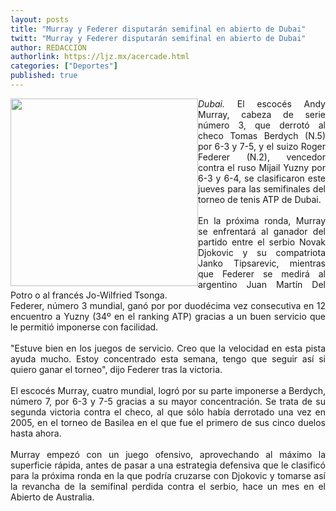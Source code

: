 ```yaml
---
layout: posts
title: "Murray y Federer disputarán semifinal en abierto de Dubai"
twitt: "Murray y Federer disputarán semifinal en abierto de Dubai"
author: REDACCION
authorlink: https://ljz.mx/acercade.html
categories: ["Deportes"]
published: true
---
```

<p style="text-align: justify;">
  <img src="images/stories/fotos_marzo/murray.jpg" border="0" width="300" style="float: left;" /><em>Dubai.</em> El escocés Andy Murray, cabeza de serie número 3, que derrotó al checo Tomas Berdych (N.5) por 6-3 y 7-5, y el suizo Roger Federer (N.2), vencedor contra el ruso Míjail Yuzny por 6-3 y 6-4, se clasificaron este jueves para las semifinales del torneo de tenis ATP de Dubai.<br /><br />En la próxima ronda, Murray se enfrentará al ganador del partido entre el serbio Novak Djokovic y su compatriota Janko Tipsarevic, mientras que Federer se medirá al argentino Juan Martín Del Potro o al francés Jo-Wilfried Tsonga. <br />Federer, número 3 mundial, ganó por por duodécima vez consecutiva en 12 encuentro a Yuzny (34º en el ranking ATP) gracias a un buen servicio que le permitió imponerse con facilidad.<br /><br />"Estuve bien en los juegos de servicio. Creo que la velocidad en esta pista ayuda mucho. Estoy concentrado esta semana, tengo que seguir así si quiero ganar el torneo", dijo Federer tras la victoria.<br /><br />El escocés Murray, cuatro mundial, logró por su parte imponerse a Berdych, número 7, por 6-3 y 7-5 gracias a su mayor concentración. Se trata de su segunda victoria contra el checo, al que sólo había derrotado una vez en 2005, en el torneo de Basilea en el que fue el primero de sus cinco duelos hasta ahora.<br /><br />Murray empezó con un juego ofensivo, aprovechando al máximo la superficie rápida, antes de pasar a una estrategia defensiva que le clasificó para la próxima ronda en la que podría cruzarse con Djokovic y tomarse así la revancha de la semifinal perdida contra el serbio, hace un mes en el Abierto de Australia.
</p>
